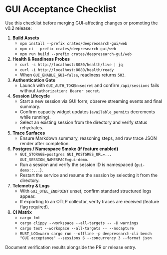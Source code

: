 # GUI Acceptance Checklist

Use this checklist before merging GUI-affecting changes or promoting the v0.2 release:

1. **Build Assets**
   - `npm install --prefix crates/deepresearch-gui/web`
   - `npm ci --prefix crates/deepresearch-gui/web`
   - `npm run build --prefix crates/deepresearch-gui/web`
2. **Health & Readiness Probes**
   - `curl -s http://localhost:8080/health/live | jq`
   - `curl -i http://localhost:8080/health/ready`
   - When `GUI_ENABLE_GUI=false`, readiness returns `503`.
3. **Authentication Gate**
   - Launch with `GUI_AUTH_TOKEN=secret` and confirm `/api/sessions` fails without `Authorization: Bearer secret`.
4. **Session Lifecycle**
   - Start a new session via GUI form; observe streaming events and final summary.
   - Confirm capacity widget updates (`available_permits` decrements while running).
   - Select an existing session from the directory and verify status rehydrates.
5. **Trace Surfaces**
   - Ensure Markdown summary, reasoning steps, and raw trace JSON render after completion.
6. **Postgres / Namespace Smoke (if feature enabled)**
   - `GUI_STORAGE=postgres GUI_POSTGRES_URL=... GUI_SESSION_NAMESPACE=gui-demo`.
   - Run a session and verify the session ID is namespaced (`gui-demo::...`).
   - Restart the service and resume the session by selecting it from the directory.
7. **Telemetry & Logs**
   - With `GUI_OTEL_ENDPOINT` unset, confirm standard structured logs appear.
   - If exporting to an OTLP collector, verify traces are received (feature flag required).
8. **CI Matrix**
   - `cargo fmt`
   - `cargo clippy --workspace --all-targets -- -D warnings`
   - `cargo test --workspace --all-targets -- --nocapture`
   - `RUST_LOG=warn cargo run --offline -p deepresearch-cli bench "GUI acceptance" --sessions 6 --concurrency 3 --format json`

Document verification results alongside the PR or release entry.
